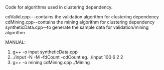 Code for algorithms used in clustering dependency.

cdValid.cpp---contains the validation algorithm for clustering dependency
cdMining.cpp--contains the mining algorithm for clustering dependency
syntheticData.cpp--to generate the sample data for validation/mining algorithm

MANUAL:
1) g++ -o input syntheticData.cpp
2) ./input -N -M -fdCount -cdCount
    eg. ./input 100 6 2 2
3) g++ -o mining cdMining.cpp
    ./Mining
